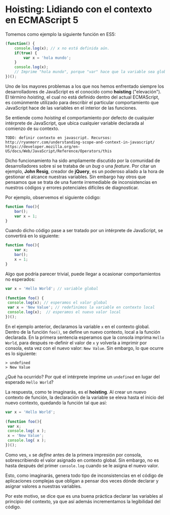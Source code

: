 # Hoisting: Lidiando con el contexto en ECMAScript 5

Tomemos como ejemplo la siguiente función en ES5:

```javascript
(function() {
    console.log(x); // x no está definida aún.
    if(true) {
        var x = 'hola mundo';
    }
    console.log(x);
    // Imprime "hola mundo", porque "var" hace que la variable sea global a la función
})();
```

Uno de los mayores problemas a los que nos hemos enfrentado siempre los desarrolladores de JavaScript es el conocido como **hoisting** ("elevación"). El término *hoisting*, el cual no está definido dentro del actual ECMAScript, es comúnmente utilizado para describir el particular comportamiento que JavaScript hace de las variables en el interior de las funciones.

Se entiende como *hoisting* el comportamiento por defecto de cualquier intérprete de JavaScript, que ubica cualquier variable declarada al comienzo de su contexto.

    TODO: definir contexto en javascript. Recursos:
    http://ryanmorr.com/understanding-scope-and-context-in-javascript/
    https://developer.mozilla.org/en-US/docs/Web/JavaScript/Reference/Operators/this

Dicho funcionamiento ha sido ampliamente discutido por la comunidad de desarrolladores sobre si se trataba de un *bug* o una *feature*. Por citar un ejemplo, **John Resig**, creador de **jQuery**, es un poderoso aliado a la hora de gestionar el alcance nuestras variables. Sin embargo hay otros que pensamos que se trata de una fuente irremediable de inconsistencias en nuestros códigos y errores potenciales difíciles de diagnosticar.

Por ejemplo, observemos el siguiente código:

```javascript
function foo(){
    bar();
    var x = 1;
}
```

Cuando dicho código pase a ser tratado por un intérprete de JavaScript, se convertirá en lo siguiente:

```javascript
function foo(){
    var x;
    bar();
    x = 1;
}
```

Algo que podría parecer trivial, puede llegar a ocasionar comportamientos no esperados:

```javascript
var x = 'Hello World'; // variable global
 
(function foo() {
 console.log(x); // esperamos el valor global
 var x = 'New Value'; // redefinimos la variable en contexto local
 console.log(x);  // esperamos el nuevo valor local
})();
```

En el ejemplo anterior, declaramos la variable `x` en el contexto global. Dentro de la función `foo()`, se define un nuevo contexto, local a la función declarada. En la primera sentencia esperamos que la consola imprima `Hello World`, para después re-definir el valor de `x` y volverla a imprimir por consola, esta vez con el nuevo valor: `New Value`. Sin embargo, lo que ocurre es lo siguiente:

```terminal
> undefined
> New Value
```

¿Qué ha ocurrido? Por qué el intérprete imprime un `undefined` en lugar del esperado `Hello World`?

La respuesta, como te imaginarás, es el **hoisting**. Al crear un nuevo contexto de función, la declaración de la variable se eleva hasta el inicio del nuevo contexto, quedando la función tal que así:

```javascript
var x = 'Hello World';
 
(function foo(){
 var x;
 console.log( x );
 x = 'New Value';
 console.log( x );
})();
```

Como ves, `x` se *define* antes de la primera impresión por consola, sobrescribiendo el valor asignado en contexto global. Sin embargo, no es hasta después del primer `console.log` cuando se le asigna el nuevo valor.

Esto, como imaginarás, genera todo tipo de inconsistencias en el código de aplicaciones complejas que obligan a pensar dos veces dónde declarar y asignar valores a nuestras variables. 

Por este motivo, se dice que es una buena práctica declarar las variables al principio del contexto, ya que así además incrementamos la legibilidad del código. 

